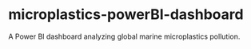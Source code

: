 # microplastics-powerBI-dashboard
 A Power BI dashboard analyzing global marine microplastics pollution.
